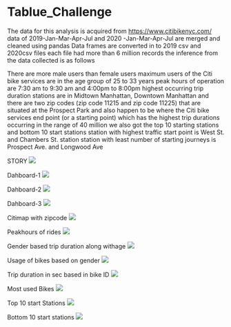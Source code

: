 # Tablue_Challenge

The data for this analysis is acquired from https://www.citibikenyc.com/ 
data of 2019-Jan-Mar-Apr-Jul and 2020 -Jan-Mar-Apr-Jul are merged and cleaned using pandas 
Data frames are converted in to 2019 csv and 2020csv files
each file had more than 6 million records
the inference from the data collected is as follows

There are more male users than female users
maximum users of the Citi bike services are in the age group of 25 to 33 years
peak hours of operation are 7:30 am to 9:30 am and 4:00pm to 8:00pm
highest occurring trip duration stations are in Midtown Manhattan, Downtown Manhattan and there are two zip codes (zip code 11215 and zip code 11225)
that are situated at the Prospect Park and also happen to be where the Citi bike services end point (or a starting point) which has the highest trip durations occurring in the range of 40 million
we also got the top 10 starting stations and bottom 10 start stations
station with highest traffic start point is West St. and Chambers St. station
station with least number of starting journeys is Prospect Ave. and Longwood Ave


STORY
![](https://github.com/SHARRAO/Tablue_Challenge/blob/main/screenpics/Story%201.png?raw=true)


Dahboard-1
![](https://github.com/SHARRAO/Tablue_Challenge/blob/main/screenpics/Dashboard%201%20-gender%20and%20age%20bsed.png?raw=true)

Dahboard-2
![](https://github.com/SHARRAO/Tablue_Challenge/blob/main/screenpics/Dashboard%202-peakhours-most%20used%20bikes%20.png?raw=true)

Dahboard-3
![](https://github.com/SHARRAO/Tablue_Challenge/blob/main/screenpics/Dashbrd%203-top-bottm-start%20stations.png?raw=true)


Citimap with zipcode
![](https://github.com/SHARRAO/Tablue_Challenge/blob/main/screenpics/_City-map_zipcode-colorcoding.png?raw=true)

Peakhours of rides
![](https://github.com/SHARRAO/Tablue_Challenge/blob/main/screenpics/2020-Peak%20hours%20of%20bike%20usage.png?raw=true)

Gender based trip duration along withage
![](https://github.com/SHARRAO/Tablue_Challenge/blob/main/screenpics/2020-Trip%20duration%20based%20on%20gender%20and%20birth%20year.png?raw=true)

Usage of bikes based on gender
![](https://github.com/SHARRAO/Tablue_Challenge/blob/main/screenpics/2020-Gender%20based%20Usage%20of%20bikes.png?raw=true)

Trip duration in sec based in bike ID
![](https://github.com/SHARRAO/Tablue_Challenge/blob/main/screenpics/Capture3.JPG?raw=true)

Most used Bikes
![](https://github.com/SHARRAO/Tablue_Challenge/blob/main/screenpics/Capture5.JPG?raw=true)

Top 10 start Stations
![](https://github.com/SHARRAO/Tablue_Challenge/blob/main/screenpics/Top%2010%20start%20stations.png?raw=true)

Bottom 10 start stations
![](https://github.com/SHARRAO/Tablue_Challenge/blob/main/screenpics/Bottom%2010%20start%20stations.png?raw=true)

